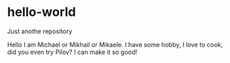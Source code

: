 # hello-world
Just anothe repository

Hello I am Michael or Mikhail or Mikaele.
I have some hobby, I love to cook, did you even try Pilov?
I can make it so good!
